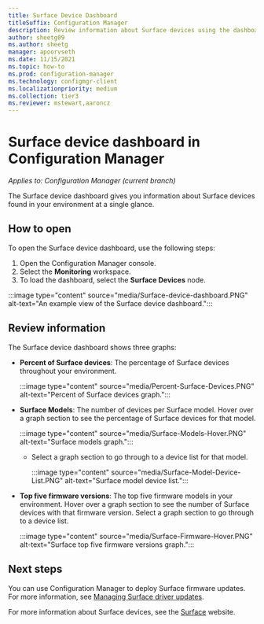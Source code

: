 ```yaml
---
title: Surface Device Dashboard
titleSuffix: Configuration Manager
description: Review information about Surface devices using the dashboard.
author: sheetg09
ms.author: sheetg
manager: apoorvseth
ms.date: 11/15/2021
ms.topic: how-to
ms.prod: configuration-manager
ms.technology: configmgr-client
ms.localizationpriority: medium
ms.collection: tier3
ms.reviewer: mstewart,aaroncz 
---
```


# Surface device dashboard in Configuration Manager

*Applies to: Configuration Manager (current branch)*

The Surface device dashboard gives you information about Surface devices found in your environment at a single glance.<!--1355788-->

## How to open

To open the Surface device dashboard, use the following steps:

1. Open the Configuration Manager console.
2. Select the **Monitoring** workspace.
3. To load the dashboard, select the **Surface Devices** node.

:::image type="content" source="media/Surface-device-dashboard.PNG" alt-text="An example view of the Surface device dashboard.":::

## Review information

The Surface device dashboard shows three graphs:

- **Percent of Surface devices**: The percentage of Surface devices throughout your environment.

    :::image type="content" source="media/Percent-Surface-Devices.PNG" alt-text="Percent of Surface devices graph.":::

- **Surface Models**: The number of devices per Surface model. Hover over a graph section to see the percentage of Surface devices for that model.

    :::image type="content" source="media/Surface-Models-Hover.PNG" alt-text="Surface models graph.":::

  - Select a graph section to go through to a device list for that model.

    :::image type="content" source="media/Surface-Model-Device-List.PNG" alt-text="Surface model device list.":::

- **Top five firmware versions**: The top five firmware models in your environment. Hover over a graph section to see the number of Surface devices with that firmware version. Select a graph section to go through to a device list.<!--1358654-->

    :::image type="content" source="media/Surface-Firmware-Hover.PNG" alt-text="Surface top five firmware versions graph.":::

## Next steps

You can use Configuration Manager to deploy Surface firmware updates. For more information, see [Managing Surface driver updates](../../../sum/deploy-use/surface-drivers.md).

For more information about Surface devices, see the [Surface](https://www.microsoft.com/surface) website.
